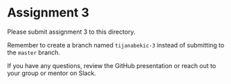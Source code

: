 # Assignment 3

Please submit assignment 3 to this directory.

Remember to create a branch named `tijanabekic-3` 
instead of submitting to the `master` branch.

If you have any questions, review the GitHub presentation or reach
out to your group or mentor on Slack.
